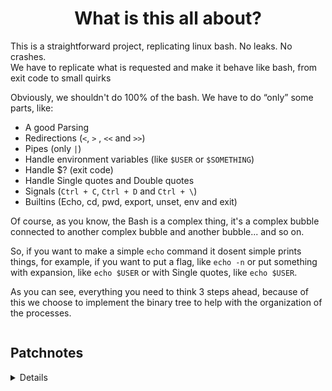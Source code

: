 <div align="center">
  <h1>What is this all about?</h1>
</div>

<p>This is a straightforward project, replicating linux bash. No leaks. No crashes. <br>
We have to replicate what is requested and make it behave like bash, from exit code to small quirks 

<p>Obviously, we shouldn't do 100% of the bash. We have to do “only” some parts, like: <br>

  - A good Parsing 
  - Redirections (`<`, `>` , `<<` and `>>`)
  - Pipes (only `|`)
  - Handle environment variables (like `$USER` or `$SOMETHING`)
  - Handle $? (exit code)
  - Handle Single quotes and Double quotes
  - Signals (`Ctrl + C`, `Ctrl + D` and `Ctrl + \`)
  - Builtins (Echo, cd, pwd, export, unset, env and exit)

Of course, as you know, the Bash is a complex thing, it's a complex bubble connected to another complex bubble and another bubble... and so on. <br>

So, if you want to make a simple `echo` command it dosent simple prints things, for example, if you want to put a flag, like `echo -n` or put something with expansion, like `echo $USER` or with Single quotes, like `echo $USER`.<br>

As you can see, everything you need to think 3 steps ahead, because of this we choose to implement the binary tree to help with the organization of the processes.  
<div align="center">
  <img src="">
</div>


## Patchnotes

<details>

<div align="center"><h3>Version 1.0.5 - (16/08/2024) </h3></div>
  
--------

- Fixed crash related to `unset OLDPWD` (unset OLDPWD + (cd -- or cd -)) <br>
- Fixed `""` and `''` error display (('' or "") + enter) <br>
- Fixed displaying temp file on heredoc (`echo << a`) <br>
- Fixed an occasion problem with quotes when expanding (`export a='"'` + `echo $a$USER`) <br>
- Fixed a problem with double expansion <br>

---------
</details>

